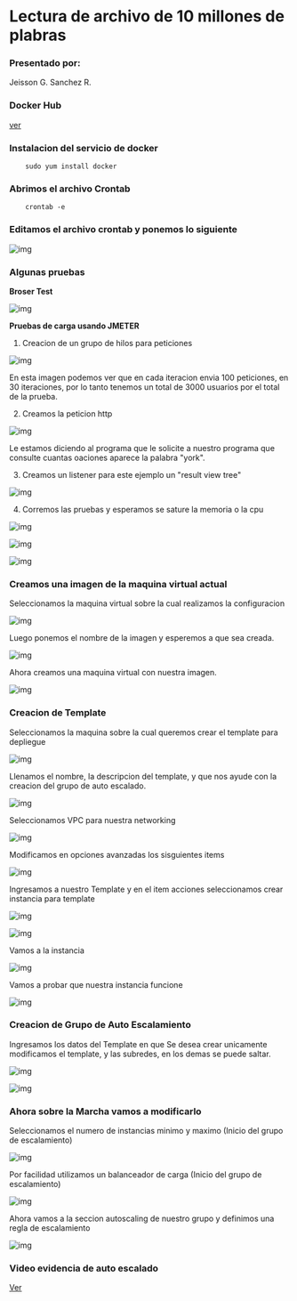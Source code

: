 # Lectura de archivo de 10 millones de plabras

### Presentado por:

Jeisson G. Sanchez R.

### Docker Hub 

[ver](https://hub.docker.com/repository/docker/jsanchez0/service-complex)

### Instalacion del servicio de docker

~~~
    sudo yum install docker
~~~

### Abrimos el archivo Crontab

~~~
    crontab -e
~~~

### Editamos el archivo crontab y ponemos lo siguiente

![img](img/crontab.PNG)

### Algunas pruebas

**Broser Test**

![img](img/browsertest.PNG)

**Pruebas de carga usando JMETER**

1. Creacion de un grupo de hilos para peticiones

![img](img/threads.PNG)

En esta imagen podemos ver que en cada iteracion envia 100 peticiones, en 30 iteraciones, por lo tanto tenemos un total de 3000 usuarios por el total de la prueba.

2. Creamos la peticion http

![img](img/httprequest.PNG)

Le estamos diciendo al programa que le solicite a nuestro programa que consulte cuantas oaciones aparece la palabra "york".

3. Creamos un listener para este ejemplo un "result view tree"

![img](img/tree.PNG)

4. Corremos las pruebas y esperamos se sature la memoria o la cpu

![img](img/peticiones.PNG)

![img](img/recursos1.PNG)

![img](img/recursos2.PNG)


### Creamos una imagen de la maquina virtual actual

Seleccionamos la maquina virtual sobre la cual realizamos la configuracion

![img](img/crearImagen.jpg)


Luego ponemos el nombre de la imagen y esperemos a que sea creada.


![img](img/imageCreateView.PNG)


Ahora creamos una maquina virtual con nuestra imagen.

![img](instanceImage.PNG)

### Creacion de Template

Seleccionamos la maquina sobre la cual queremos crear el template para depliegue

![img](img/Template/1.jpg)

Llenamos el nombre, la descripcion del template, y que nos ayude con la creacion del grupo de auto escalado.

![img](img/Template/Captura.PNG)

Seleccionamos VPC para nuestra networking

![img](img/Template/Captura2.PNG)

Modificamos en opciones avanzadas los sisguientes items

![img](img/Template/Captura3.PNG)

Ingresamos a nuestro Template y en el item acciones seleccionamos crear instancia para template

![img](img/Template/FileTemplate.PNG)

![img](img/Template/launchInstance.PNG)


Vamos a la instancia

![img](img/Template/goInstance.PNG)

Vamos a probar que nuestra instancia funcione

![img](img/Template/test.PNG)


### Creacion de Grupo de Auto Escalamiento

Ingresamos los datos del Template en que Se desea crear unicamente modificamos el template, y las subredes, en los demas se puede saltar.

![img](img/AutoScaling/1.PNG)

![img](img/AutoScaling/2.PNG)


### Ahora sobre la Marcha vamos a modificarlo


Seleccionamos el numero de  instancias minimo y maximo (Inicio del grupo de escalamiento)

![img](img/AutoScaling/size.PNG)

Por facilidad utilizamos un balanceador de carga (Inicio del grupo de escalamiento)

![img](img/AutoScaling/loadBalancer.PNG)

Ahora vamos a la seccion autoscaling de nuestro grupo y definimos una regla de escalamiento

![img](img/AutoScaling/policy.PNG)




### Video evidencia de auto escalado

[Ver](https://www.youtube.com/watch?v=hua5Cfj6vzE&feature=youtu.be)